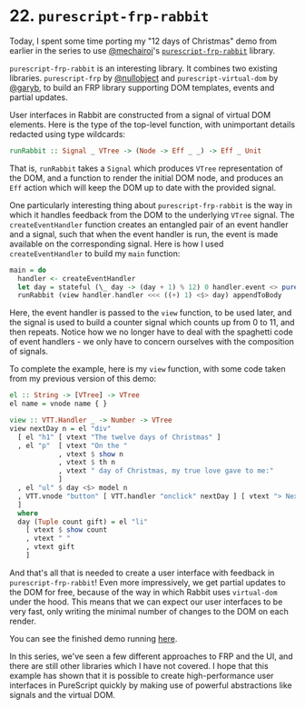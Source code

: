 # 22. `purescript-frp-rabbit`

Today, I spent some time porting my "12 days of Christmas" demo from earlier in the series to use [@mechairoi](http://github.com/mechairoi)'s [`purescript-frp-rabbit`](https://github.com/mechairoi/purescript-frp-rabbit) library.

`purescript-frp-rabbit` is an interesting library. It combines two existing libraries. `purescript-frp` by [@nullobject](https://github.com/nullobject) and `purescript-virtual-dom` by [@garyb](https://github.com/garyb), to build an FRP library supporting DOM templates, events and partial updates.

User interfaces in Rabbit are constructed from a signal of virtual DOM elements. Here is the type of the top-level function, with unimportant details redacted using type wildcards:

```purescript
runRabbit :: Signal _ VTree -> (Node -> Eff _ _) -> Eff _ Unit
```

That is, `runRabbit` takes a `Signal` which produces `VTree` representation of the DOM, and a function to render the initial DOM node, and produces an `Eff` action which will keep the DOM up to date with the provided signal.

One particularly interesting thing about `purescript-frp-rabbit` is the way in which it handles feedback from the DOM to the underlying `VTree` signal. The `createEventHandler` function creates an entangled pair of an event handler and a signal, such that when the event handler is run, the event is made available on the corresponding signal. Here is how I used `createEventHandler` to build my `main` function:

```purescript
main = do
  handler <- createEventHandler
  let day = stateful (\_ day -> (day + 1) % 12) 0 handler.event <> pure 0
  runRabbit (view handler.handler <<< ((+) 1) <$> day) appendToBody
```

Here, the event handler is passed to the `view` function, to be used later, and the signal is used to build a counter signal which counts up from 0 to 11, and then repeats. Notice how we no longer have to deal with the spaghetti code of event handlers - we only have to concern ourselves with the composition of signals.

To complete the example, here is my `view` function, with some code taken from my previous version of this demo:

```purescript
el :: String -> [VTree] -> VTree
el name = vnode name { }

view :: VTT.Handler _ -> Number -> VTree
view nextDay n = el "div"
  [ el "h1" [ vtext "The twelve days of Christmas" ]
  , el "p"  [ vtext "On the "
            , vtext $ show n
            , vtext $ th n
            , vtext " day of Christmas, my true love gave to me:"
            ]
  , el "ul" $ day <$> model n
  , VTT.vnode "button" [ VTT.handler "onclick" nextDay ] [ vtext "> Next" ] Nothing Nothing
  ]
  where
  day (Tuple count gift) = el "li"
    [ vtext $ show count
    , vtext " "
    , vtext gift
    ]
```

And that's all that is needed to create a user interface with feedback in `purescript-frp-rabbit`! Even more impressively, we get partial updates to the DOM for free, because of the way in which Rabbit uses `virtual-dom` under the hood. This means that we can expect our user interfaces to be very fast, only writing the minimal number of changes to the DOM on each render.

You can see the finished demo running [here](http://paf31.github.io/24-days-of-purescript-2014/rabbit-example/html/).

In this series, we've seen a few different approaches to FRP and the UI, and there are still other libraries which I have not covered. I hope that this example has shown that it is possible to create high-performance user interfaces in PureScript quickly by making use of powerful abstractions like signals and the virtual DOM.

